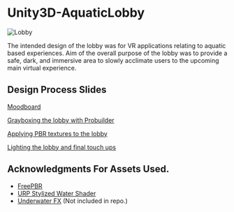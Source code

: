 # Unity3D-AquaticLobby

![Lobby](https://user-images.githubusercontent.com/10013436/200131223-284a3dd4-8c65-411d-b4e4-33b930fa3858.gif)

The intended design of the lobby was for VR applications relating to aquatic based experiences.
Aim of the overall purpose of the lobby was to provide a safe, dark, and immersive area to slowly acclimate users to the upcoming main virtual experience.

## Design Process Slides
[Moodboard](https://i.imgur.com/8TP9tVp.png)

[Grayboxing the lobby with Probuilder](https://docs.google.com/presentation/d/1LPNM02Kut9Hm9xwu3xL1kiza1CRSaqc8vIcvLWFOPyE/edit?usp=sharing)

[Applying PBR textures to the lobby](https://docs.google.com/presentation/d/1E-tvqpYGLGhVmVot5natmtunNyo5YHK76CB7zwdmE4E/edit?usp=sharing)

[Lighting the lobby and final touch ups](https://docs.google.com/presentation/d/1E-tvqpYGLGhVmVot5natmtunNyo5YHK76CB7zwdmE4E/edit?usp=sharing)

## Acknowledgments For Assets Used.
- [FreePBR](https://freepbr.com/)
- [URP Stylized Water Shader](https://assetstore.unity.com/packages/vfx/shaders/urp-stylized-water-shader-proto-series-187485)
- [Underwater FX](https://assetstore.unity.com/packages/vfx/particles/environment/underwater-fx-61157) (Not included in repo.)

